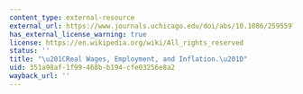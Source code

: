```yaml
---
content_type: external-resource
external_url: https://www.journals.uchicago.edu/doi/abs/10.1086/259559?journalCode=jpe
has_external_license_warning: true
license: https://en.wikipedia.org/wiki/All_rights_reserved
status: ''
title: "\u201CReal Wages, Employment, and Inflation.\u201D"
uid: 351a98af-1f99-468b-b194-cfe03256e8a2
wayback_url: ''
---
```

